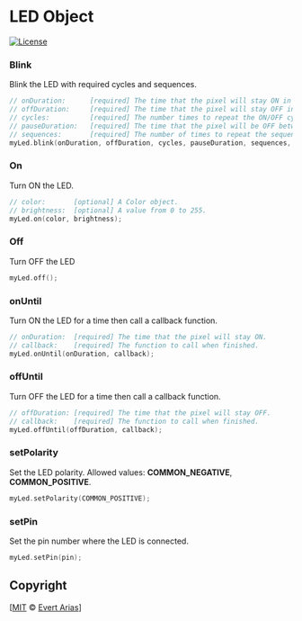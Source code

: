 # LED Object

[![License](http://img.shields.io/:license-mit-blue.svg)](http://doge.mit-license.org)



### Blink

Blink the LED with required cycles and sequences.

```c++
// onDuration: 		[required] The time that the pixel will stay ON in the cycle.
// offDuration: 	[required] The time that the pixel will stay OFF in the cycle.
// cycles: 			[required] The number times to repeat the ON/OFF cycle.
// pauseDuration: 	[required] The time that the pixel will be OFF between sequences.
// sequences: 		[required] The number of times to repeat the sequences.
myLed.blink(onDuration, offDuration, cycles, pauseDuration, sequences, callback);
```

### On

Turn ON the LED.

```c++
// color: 		[optional] A Color object.
// brightness: 	[optional] A value from 0 to 255.
myLed.on(color, brightness);
```

### Off

Turn OFF  the LED

```c++
myLed.off();
```

### onUntil

Turn ON the LED for a time then call a callback function.

```c++
// onDuration: 	[required] The time that the pixel will stay ON.
// callback: 	[required] The function to call when finished.
myLed.onUntil(onDuration, callback);
```

### offUntil

Turn OFF the LED for a time then call a callback function.

```c++
// offDuration: [required] The time that the pixel will stay OFF.
// callback: 	[required] The function to call when finished.
myLed.offUntil(offDuration, callback);
```



### setPolarity

Set the LED polarity. Allowed values: **COMMON_NEGATIVE**, **COMMON_POSITIVE**.

```` c++
myLed.setPolarity(COMMON_POSITIVE);
````



### setPin

Set the pin number where the LED is connected.

```` c++
myLed.setPin(pin);
````



## Copyright

[[MIT](../LICENSE.md) © [Evert Arias](https://ariascode.com)]